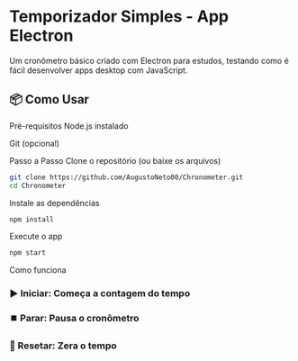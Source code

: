 # Temporizador Simples - App Electron
Um cronômetro básico criado com Electron para estudos, testando como é fácil desenvolver apps desktop com JavaScript.

## 📦 Como Usar
Pré-requisitos
Node.js instalado

Git (opcional)

Passo a Passo
Clone o repositório (ou baixe os arquivos)

```bash
git clone https://github.com/AugustoNeto00/Chronometer.git
cd Chronometer
```
Instale as dependências
```bash
npm install
```
Execute o app
```bash
npm start
```
Como funciona

### ▶️ Iniciar: Começa a contagem do tempo

### ⏹️ Parar: Pausa o cronômetro

### 🔄 Resetar: Zera o tempo


